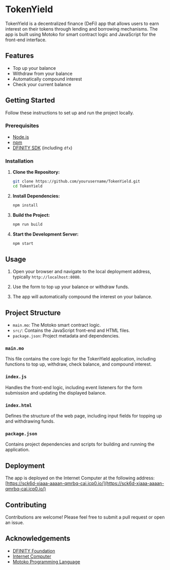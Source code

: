 # TokenYield

TokenYield is a decentralized finance (DeFi) app that allows users to earn interest on their tokens through lending and borrowing mechanisms. The app is built using Motoko for smart contract logic and JavaScript for the front-end interface.

## Features

- Top up your balance
- Withdraw from your balance
- Automatically compound interest
- Check your current balance

## Getting Started

Follow these instructions to set up and run the project locally.

### Prerequisites

- [Node.js](https://nodejs.org/)
- [npm](https://www.npmjs.com/)
- [DFINITY SDK](https://sdk.dfinity.org/docs/developers-guide/install-upgrade-remove.html) (including `dfx`)

### Installation

1. **Clone the Repository:**

    ```sh
    git clone https://github.com/yourusername/TokenYield.git
    cd TokenYield
    ```

2. **Install Dependencies:**

    ```bash
    npm install
    ```

3. **Build the Project:**

    ```bash
    npm run build
    ```

4. **Start the Development Server:**

    ```bash
    npm start
    ```

## Usage

1. Open your browser and navigate to the local deployment address, typically `http://localhost:8080`.

2. Use the form to top up your balance or withdraw funds.

3. The app will automatically compound the interest on your balance.

## Project Structure

- `main.mo`: The Motoko smart contract logic.
- `src/`: Contains the JavaScript front-end and HTML files.
- `package.json`: Project metadata and dependencies.

### `main.mo`
This file contains the core logic for the TokenYield application, including functions to top up, withdraw, check balance, and compound interest.

### `index.js`
Handles the front-end logic, including event listeners for the form submission and updating the displayed balance.

### `index.html`
Defines the structure of the web page, including input fields for topping up and withdrawing funds.

### `package.json`
Contains project dependencies and scripts for building and running the application.

## Deployment

The app is deployed on the Internet Computer at the following address:
[https://sck6d-xiaaa-aaaan-qmrbq-cai.icp0.io/](https://sck6d-xiaaa-aaaan-qmrbq-cai.icp0.io/)

## Contributing

Contributions are welcome! Please feel free to submit a pull request or open an issue.


## Acknowledgements

- [DFINITY Foundation](https://dfinity.org/)
- [Internet Computer](https://internetcomputer.org/)
- [Motoko Programming Language](https://sdk.dfinity.org/docs/language-guide/motoko.html)
